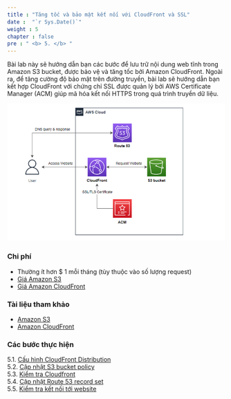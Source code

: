 ```yaml
---
title : "Tăng tốc và bảo mật kết nối với CloudFront và SSL"
date :  "`r Sys.Date()`" 
weight : 5 
chapter : false
pre : " <b> 5. </b> "
---
```


Bài lab này sẽ hướng dẫn bạn các bước để lưu trữ nội dung web tĩnh trong Amazon S3 bucket, được bảo vệ và tăng tốc bởi Amazon CloudFront. Ngoài ra, để tăng cường độ bảo mật trên đường truyền, bài lab sẽ hướng dẫn bạn kết hợp CloudFront với chứng chỉ SSL được quản lý bởi AWS Certificate Manager (ACM) giúp mã hóa kết nối HTTPS trong quá trình truyền dữ liệu. 

![Route53](/images/5.cloudfront-and-acm/000-architecture.png)

### Chi phí
  - Thường ít hơn $ 1 mỗi tháng (tùy thuộc vào số lượng request)
  - [Giá Amazon S3](https://aws.amazon.com/s3/pricing/)
  - [Giá Amazon CloudFront](https://aws.amazon.com/cloudfront/pricing/)

### Tài liệu tham khảo
  - [Amazon S3](https://docs.aws.amazon.com/AmazonS3/latest/userguide/Welcome.html)
  - [Amazon CloudFront](https://docs.aws.amazon.com/AmazonCloudFront/latest/DeveloperGuide/Introduction.html)

### Các bước thực hiện
5.1. [Cấu hình CloudFront Distribution](5.1-config-cloudfront-distribution/) \
5.2. [Cập nhật S3 bucket policy](5.2-update-s3-policy/) \
5.3. [Kiểm tra Cloudfront](5.3-check-cloudfront/) \
5.4. [Cập nhật Route 53 record set](5.4-update-route53-record-set/) \
5.5. [Kiểm tra kết nối tới website](5.5-check-connection/)